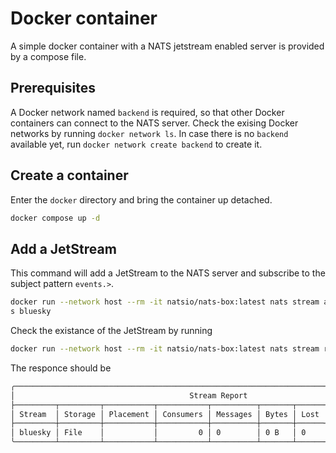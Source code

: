 # Docker container

A simple docker container with a NATS jetstream enabled server is provided by a compose file.

## Prerequisites

A Docker network named `backend` is required, so that other Docker containers can connect to the NATS server.
Check the exising Docker networks by running `docker network ls`.
In case there is no `backend` available yet, run `docker network create backend` to create it.

## Create a container

Enter the `docker` directory and bring the container up detached.
```bash
docker compose up -d
```

## Add a JetStream

This command will add a JetStream to the NATS server and subscribe to the subject pattern `events.>`.

```bash
docker run --network host --rm -it natsio/nats-box:latest nats stream add --subjects="events.>" --default
s bluesky
```

Check the existance of the JetStream by running

```bash
docker run --network host --rm -it natsio/nats-box:latest nats stream report
```

The responce should be
```bash
╭──────────────────────────────────────────────────────────────────────────────────────────╮
│                                       Stream Report                                      │
├─────────┬─────────┬───────────┬───────────┬──────────┬───────┬──────┬─────────┬──────────┤
│ Stream  │ Storage │ Placement │ Consumers │ Messages │ Bytes │ Lost │ Deleted │ Replicas │
├─────────┼─────────┼───────────┼───────────┼──────────┼───────┼──────┼─────────┼──────────┤
│ bluesky │ File    │           │         0 │ 0        │ 0 B   │ 0    │       0 │          │
╰─────────┴─────────┴───────────┴───────────┴──────────┴───────┴──────┴─────────┴──────────╯
```
